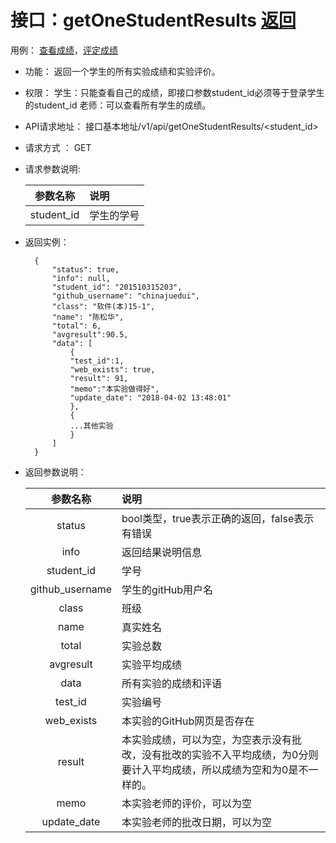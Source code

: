 # 接口：getOneStudentResults  [返回](../README.md)
用例： [查看成绩](../用例/查看成绩.md)，[评定成绩](../用例/评定成绩.md)

- 功能：
    返回一个学生的所有实验成绩和实验评价。
    
- 权限：
    学生：只能查看自己的成绩，即接口参数student_id必须等于登录学生的student_id
    老师：可以查看所有学生的成绩。
    
- API请求地址： 
    接口基本地址/v1/api/getOneStudentResults/<student_id>

- 请求方式 ：
    GET

- 请求参数说明:        

  |参数名称|说明|
  |:---------:|:--------------------------------------------------------|      
  |student_id|学生的学号|
    
- 返回实例：

        {         
            "status": true,
            "info": null,    
            "student_id": "201510315203", 
            "github_username": "chinajuedui", 
            "class": "软件(本)15-1", 
            "name": "陈松华", 
            "total": 6,
            "avgresult":90.5,       
            "data": [
                {
                "test_id":1,
                "web_exists": true, 
                "result": 91, 
                "memo":"本实验做得好",
                "update_date": "2018-04-02 13:48:01"
                }, 
                {
                ...其他实验
                }
            ] 
        }
 
- 返回参数说明：    
 
  |参数名称|说明|
  |:---------:|:--------------------------------------------------------|      
  |status|bool类型，true表示正确的返回，false表示有错误|
  |info|返回结果说明信息|
  |student_id|学号|
  |github_username|学生的gitHub用户名|
  |class|班级|
  |name|真实姓名|   
  |total|实验总数|
  |avgresult|实验平均成绩|   
  |data|所有实验的成绩和评语|
  |test_id|实验编号|
  |web_exists|本实验的GitHub网页是否存在|
  |result|本实验成绩，可以为空，为空表示没有批改，没有批改的实验不入平均成绩，为0分则要计入平均成绩，所以成绩为空和为0是不一样的。|
  |memo|本实验老师的评价，可以为空|
  |update_date|本实验老师的批改日期，可以为空|
